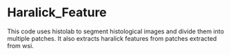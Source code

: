 # Haralick_Feature
This code uses histolab to segment histological images and divide them into multiple patches. It also extracts haralick features from patches extracted from wsi.
